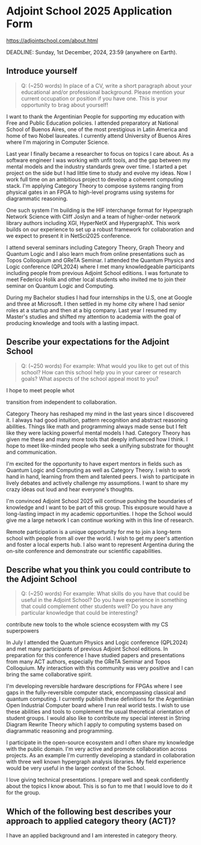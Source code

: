 # Adjoint School 2025 Application Form

https://adjointschool.com/about.html

DEADLINE: Sunday, 1st December, 2024, 23:59 (anywhere on Earth).

## Introduce yourself

> Q: (~250 words) In place of a CV, write a short paragraph about your educational and/or professional background. Please mention your current occupation or position if you have one. This is your opportunity to brag about yourself!

I want to thank the Argentinian People for supporting my education with Free and Public Education policies. I attended preparatory at National School of Buenos Aires, one of the most prestigious in Latin America and home of two Nobel laureates. I currently attend University of Buenos Aires where I'm majoring in Computer Science.

Last year I finally became a researcher to focus on topics I care about. As a software engineer I was working with unfit tools, and the gap between my mental models and the industry standards grew over time. I started a pet project on the side but I had little time to study and evolve my ideas. Now I work full time on an ambitious project to develop a coherent computing stack. I'm applying Category Theory to compose systems ranging from physical gates in an FPGA to high-level programs using systems for diagrammatic reasoning.

One such system I'm building is the HIF interchange format for Hypergraph Network Science with Cliff Joslyn and a team of higher-order network library authors including XGI, HyperNetX and HypergraphX. This work builds on our experience to set up a robust framework for collaboration and we expect to present it in NetSci2025 conference.

I attend several seminars including Category Theory, Graph Theory and Quantum Logic and I also learn much from online presentations such as Topos Colloquium and GReTA Seminar. I attended the Quantum Physics and Logic conference (QPL2024) where I met many knowledgeable participants including people from previous Adjoint School editions. I was fortunate to meet Federico Holik and other local students who invited me to join their seminar on Quantum Logic and Computing.

During my Bachelor studies I had four internships in the U.S, one at Google and three at Microsoft. I then settled in my home city where I had senior roles at a startup and then at a big company. Last year I resumed my Master's studies and shifted my attention to academia with the goal of producing knowledge and tools with a lasting impact.

## Describe your expectations for the Adjoint School

> Q: (~250 words) For example: What would you like to get out of this school? How can this school help you in your career or research goals? What aspects of the school appeal most to you?

I hope to meet people whot 

transition from independent to collaboration.

Category Theory has reshaped my mind in the last years since I discovered it. I always had good intuition, pattern recognition and abstract reasoning abilities. Things like math and programming always made sense but I felt like they were lacking powerful mental models I had. Category Theory has given me these and many more tools that deeply influenced how I think. I hope to meet like-minded people who seek a unifying substrate for thought and communication.

I'm excited for the opportunity to have expert mentors in fields such as Quantum Logic and Computing as well as Category Theory. I wish to work hand in hand, learning from them and talented peers. I wish to participate in lively debates and actively challenge my assumptions. I want to share my crazy ideas out loud and hear everyone's thoughts.

I'm convinced Adjoint School 2025 will continue pushing the boundaries of knowledge and I want to be part of this group. This exposure would have a long-lasting impact in my academic opportunities. I hope the School would give me a large network I can continue working with in this line of research.

Remote participation is a unique opportunity for me to join a long-term school with people from all over the world. I wish to get my peer's attention and foster a local experts hub. I also want to represent Argentina during the on-site conference and demonstrate our scientific capabilities.

## Describe what you think you could contribute to the Adjoint School

> Q: (~250 words) For example: What skills do you have that could be useful in the Adjoint School? Do you have experience in something that could complement other students well? Do you have any particular knowledge that could be interesting?

contribute new tools to the whole science ecosystem with my CS superpowers

In July I attended the Quantum Physics and Logic conference (QPL2024) and met many participants of previous Adjoint School editions. In preparation for this conference I have studied papers and presentations from many ACT authors, especially the GReTA Seminar and Topos Colloquium. My interaction with this community was very positive and I can bring the same collaborative spirit.

I'm developing reversible hardware descriptions for FPGAs where I see gaps in the fully-reversible computer stack, encompassing classical and quantum computing. I currently publish these definitions for the Argentinian Open Industrial Computer board where I run real world tests. I wish to use these abilities and tools to complement the usual theoretical orientation of student groups. I would also like to contribute my special interest in String Diagram Rewrite Theory which I apply to computing systems based on diagrammatic reasoning and programming.

I participate in the open-source ecosystem and I often share my knowledge with the public domain. I'm very active and promote collaboration across projects. As an example I'm currently developing a standard in collaboration with three well known hypergraph analysis libraries. My field experience would be very useful in the larger context of the School.

I love giving technical presentations. I prepare well and speak confidently about the topics I know about. This is so fun to me that I would love to do it for the group.

## Which of the following best describes your approach to applied category theory (ACT)?
I have an applied background and I am interested in category theory.

